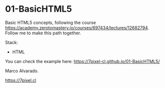 # 01-BasicHTML5
Basic HTML5 concepts, following the course https://academy.zerotomastery.io/courses/697434/lectures/12682794.
Follow me to make this path together.

Stack:

 * HTML

You can check the example here:
https://7pixel-cl.github.io/01-BasicHTML5/

Marco Alvarado.

https://7pixel.cl
